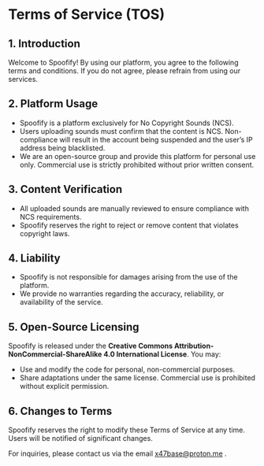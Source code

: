 # Terms of Service (TOS)

## 1. Introduction
Welcome to Spoofify! By using our platform, you agree to the following terms and conditions. If you do not agree, please refrain from using our services.

## 2. Platform Usage
- Spoofify is a platform exclusively for No Copyright Sounds (NCS).
- Users uploading sounds must confirm that the content is NCS. Non-compliance will result in the account being suspended and the user’s IP address being blacklisted.
- We are an open-source group and provide this platform for personal use only. Commercial use is strictly prohibited without prior written consent.

## 3. Content Verification
- All uploaded sounds are manually reviewed to ensure compliance with NCS requirements.
- Spoofify reserves the right to reject or remove content that violates copyright laws.

## 4. Liability
- Spoofify is not responsible for damages arising from the use of the platform.
- We provide no warranties regarding the accuracy, reliability, or availability of the service.

## 5. Open-Source Licensing
Spoofify is released under the **Creative Commons Attribution-NonCommercial-ShareAlike 4.0 International License**. You may:
- Use and modify the code for personal, non-commercial purposes.
- Share adaptations under the same license.
Commercial use is prohibited without explicit permission.

## 6. Changes to Terms
Spoofify reserves the right to modify these Terms of Service at any time. Users will be notified of significant changes.

For inquiries, please contact us via the email x47base@proton.me .

